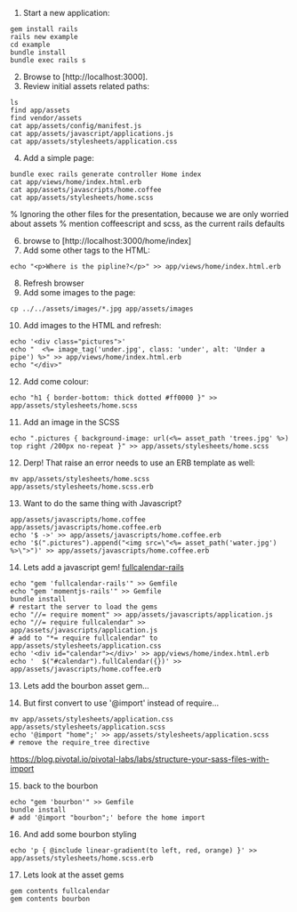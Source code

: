 1. Start a new application:
```
gem install rails
rails new example
cd example
bundle install
bundle exec rails s
```
2. Browse to [http://localhost:3000].
3. Review initial assets related paths:
```
ls
find app/assets
find vendor/assets
cat app/assets/config/manifest.js
cat app/assets/javascript/applications.js
cat app/assets/stylesheets/application.css
```
4. Add a simple page:
```
bundle exec rails generate controller Home index
cat app/views/home/index.html.erb
cat app/assets/javascripts/home.coffee
cat app/assets/stylesheets/home.scss
```

% Ignoring the other files for the presentation, because we are only worried about assets
% mention coffeescript and scss, as the current rails defaults

6. browse to [http://localhost:3000/home/index]
7. Add some other tags to the HTML:
```
echo "<p>Where is the pipline?</p>" >> app/views/home/index.html.erb
```
8. Refresh browser
9. Add some images to the page:
```
cp ../../assets/images/*.jpg app/assets/images
```

10. Add images to the HTML and refresh:
```
echo '<div class="pictures">'
echo "  <%= image_tag('under.jpg', class: 'under', alt: 'Under a pipe') %>" >> app/views/home/index.html.erb
echo "</div>"
```

12. Add come colour:
```
echo "h1 { border-bottom: thick dotted #ff0000 }" >> app/assets/stylesheets/home.scss
```

11. Add an image in the SCSS
```
echo ".pictures { background-image: url(<%= asset_path 'trees.jpg' %>) top right /200px no-repeat }" >> app/assets/stylesheets/home.scss
```

12. Derp! That raise an error needs to use an ERB template as well:
```
mv app/assets/stylesheets/home.scss app/assets/stylesheets/home.scss.erb
```

13. Want to do the same thing with Javascript?
```
app/assets/javascripts/home.coffee app/assets/javascripts/home.coffee.erb
echo '$ ->' >> app/assets/javascripts/home.coffee.erb
echo '$(".pictures").append("<img src=\"<%= asset_path('water.jpg') %>\">")' >> app/assets/javascripts/home.coffee.erb
```

14. Lets add a javascript gem! [fullcalendar-rails](https://github.com/bokmann/fullcalendar-rails)
```
echo "gem 'fullcalendar-rails'" >> Gemfile
echo "gem 'momentjs-rails'" >> Gemfile
bundle install
# restart the server to load the gems
echo "//= require moment" >> app/assets/javascripts/application.js
echo "//= require fullcalendar" >> app/assets/javascripts/application.js
# add to "*= require fullcalendar" to app/assets/stylesheets/application.css
echo '<div id="calendar"></div>' >> app/views/home/index.html.erb
echo '  $("#calendar").fullCalendar({})' >> app/assets/javascripts/home.coffee.erb
```

13. Lets add the bourbon asset gem...

14. But first convert to use '@import' instead of require...

```
mv app/assets/stylesheets/application.css app/assets/stylesheets/application.scss
echo '@import "home";' >> app/assets/stylesheets/application.scss
# remove the require_tree directive
```

https://blog.pivotal.io/pivotal-labs/labs/structure-your-sass-files-with-import

15. back to the bourbon

```
echo "gem 'bourbon'" >> Gemfile
bundle install
# add '@import "bourbon";' before the home import

```

16. And add some bourbon styling
```
echo 'p { @include linear-gradient(to left, red, orange) }' >> app/assets/stylesheets/home.scss.erb
```

17. Lets look at the asset gems

```
gem contents fullcalendar
gem contents bourbon
```

